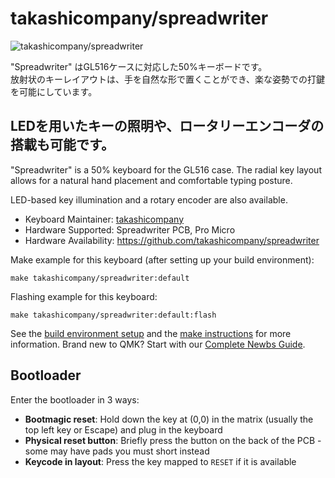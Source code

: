 # takashicompany/spreadwriter

![takashicompany/spreadwriter](https://dl.dropboxusercontent.com/s/c26r9bugx9xw5df/01.jpg)

"Spreadwriter" はGL516ケースに対応した50%キーボードです。  
放射状のキーレイアウトは、手を自然な形で置くことができ、楽な姿勢での打鍵を可能にしています。  

LEDを用いたキーの照明や、ロータリーエンコーダの搭載も可能です。
---
"Spreadwriter" is a 50% keyboard for the GL516 case.
The radial key layout allows for a natural hand placement and comfortable typing posture.

LED-based key illumination and a rotary encoder are also available.

* Keyboard Maintainer: [takashicompany](https://github.com/takashicompany)
* Hardware Supported: Spreadwriter PCB, Pro Micro
* Hardware Availability: https://github.com/takashicompany/spreadwriter

Make example for this keyboard (after setting up your build environment):

    make takashicompany/spreadwriter:default

Flashing example for this keyboard:

    make takashicompany/spreadwriter:default:flash

See the [build environment setup](https://docs.qmk.fm/#/getting_started_build_tools) and the [make instructions](https://docs.qmk.fm/#/getting_started_make_guide) for more information. Brand new to QMK? Start with our [Complete Newbs Guide](https://docs.qmk.fm/#/newbs).

## Bootloader

Enter the bootloader in 3 ways:

* **Bootmagic reset**: Hold down the key at (0,0) in the matrix (usually the top left key or Escape) and plug in the keyboard
* **Physical reset button**: Briefly press the button on the back of the PCB - some may have pads you must short instead
* **Keycode in layout**: Press the key mapped to `RESET` if it is available
